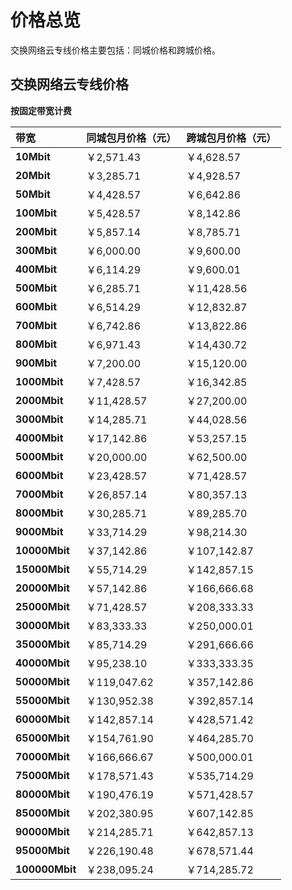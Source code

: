 # 价格总览

交换网络云专线价格主要包括：同城价格和跨城价格。

## 交换网络云专线价格

**按固定带宽计费**

|**带宽**|**同城包月价格（元）**|**跨城包月价格（元）**|
|:--- |:--- |:--- |
|**10Mbit**|￥2,571.43 |￥4,628.57 |
|**20Mbit**|￥3,285.71 |￥4,928.57 |
|**50Mbit**|￥4,428.57 |￥6,642.86 |
|**100Mbit**|￥5,428.57 |￥8,142.86 |
|**200Mbit**|￥5,857.14 |￥8,785.71 |
|**300Mbit**|￥6,000.00 |￥9,600.00 |
|**400Mbit**|￥6,114.29 |￥9,600.01 |
|**500Mbit**|￥6,285.71 |￥11,428.56 |
|**600Mbit**|￥6,514.29 |￥12,832.87 |
|**700Mbit**|￥6,742.86 |￥13,822.86 |
|**800Mbit**|￥6,971.43 |￥14,430.72 |
|**900Mbit**|￥7,200.00 |￥15,120.00 |
|**1000Mbit**|￥7,428.57 |￥16,342.85 |
|**2000Mbit**|￥11,428.57 |￥27,200.00 |
|**3000Mbit**|￥14,285.71 |￥44,028.56 |
|**4000Mbit**|￥17,142.86 |￥53,257.15 |
|**5000Mbit**|￥20,000.00 |￥62,500.00 |
|**6000Mbit**|￥23,428.57 |￥71,428.57 |
|**7000Mbit**|￥26,857.14 |￥80,357.13 |
|**8000Mbit**|￥30,285.71 |￥89,285.70 |
|**9000Mbit**|￥33,714.29 |￥98,214.30 |
|**10000Mbit**|￥37,142.86 |￥107,142.87 |
|**15000Mbit**|￥55,714.29 |￥142,857.15 |
|**20000Mbit**|￥57,142.86 |￥166,666.68 |
|**25000Mbit**|￥71,428.57 |￥208,333.33 |
|**30000Mbit**|￥83,333.33 |￥250,000.01 |
|**35000Mbit**|￥85,714.29 |￥291,666.66 |
|**40000Mbit**|￥95,238.10 |￥333,333.35 |
|**50000Mbit**|￥119,047.62 |￥357,142.86 |
|**55000Mbit**|￥130,952.38 |￥392,857.14 |
|**60000Mbit**|￥142,857.14 |￥428,571.42 |
|**65000Mbit**|￥154,761.90 |￥464,285.70 |
|**70000Mbit**|￥166,666.67 |￥500,000.01 |
|**75000Mbit**|￥178,571.43 |￥535,714.29 |
|**80000Mbit**|￥190,476.19 |￥571,428.57 |
|**85000Mbit**|￥202,380.95 |￥607,142.85 |
|**90000Mbit**|￥214,285.71 |￥642,857.13 |
|**95000Mbit**|￥226,190.48 |￥678,571.44 |
|**100000Mbit**|￥238,095.24|￥714,285.72 |
